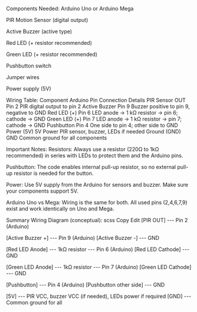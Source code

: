 Components Needed:
Arduino Uno or Arduino Mega

PIR Motion Sensor (digital output)

Active Buzzer (active type)

Red LED (+ resistor recommended)

Green LED (+ resistor recommended)

Pushbutton switch

Jumper wires

Power supply (5V)

Wiring Table:
Component	Arduino Pin	Connection Details
PIR Sensor OUT	Pin 2	PIR digital output to pin 2
Active Buzzer	Pin 9	Buzzer positive to pin 9, negative to GND
Red LED (+)	Pin 6	LED anode → 1 kΩ resistor → pin 6; cathode → GND
Green LED (+)	Pin 7	LED anode → 1 kΩ resistor → pin 7; cathode → GND
Pushbutton	Pin 4	One side to pin 4; other side to GND
Power (5V)	5V	Power PIR sensor, buzzer, LEDs if needed
Ground (GND)	GND	Common ground for all components

Important Notes:
Resistors:
Always use a resistor (220Ω to 1kΩ recommended) in series with LEDs to protect them and the Arduino pins.

Pushbutton:
The code enables internal pull-up resistor, so no external pull-up resistor is needed for the button.

Power:
Use 5V supply from the Arduino for sensors and buzzer. Make sure your components support 5V.

Arduino Uno vs Mega:
Wiring is the same for both. All used pins (2,4,6,7,9) exist and work identically on Uno and Mega.

Summary Wiring Diagram (conceptual):
scss
Copy
Edit
[PIR OUT] --- Pin 2 (Arduino)

[Active Buzzer +] --- Pin 9 (Arduino)
[Active Buzzer -] --- GND

[Red LED Anode] --- 1kΩ resistor --- Pin 6 (Arduino)
[Red LED Cathode] --- GND

[Green LED Anode] --- 1kΩ resistor --- Pin 7 (Arduino)
[Green LED Cathode] --- GND

[Pushbutton] --- Pin 4 (Arduino)
[Pushbutton other side] --- GND

[5V] --- PIR VCC, buzzer VCC (if needed), LEDs power if required
[GND] --- Common ground for all
